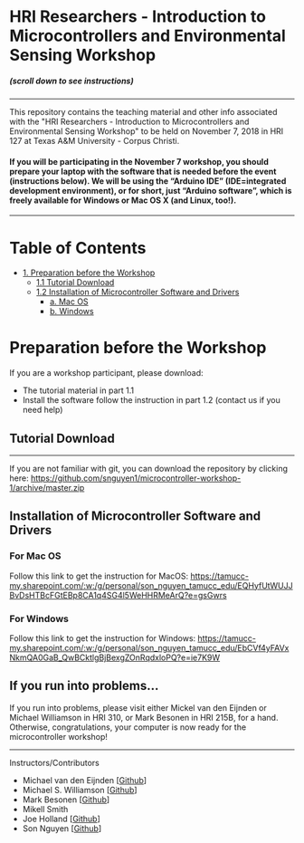 
HRI Researchers - Introduction to Microcontrollers and Environmental Sensing Workshop
================================
##### (scroll down to see instructions)
----
This repository contains the teaching material and other info associated with the "HRI Researchers - Introduction to Microcontrollers and Environmental Sensing Workshop" to be held on November 7, 2018 in HRI 127 at Texas A&M University - Corpus Christi.

#### If you will be participating in the November 7 workshop, you should prepare your laptop with the software that is needed before the event (instructions below). We will be using the “Arduino IDE” (IDE=integrated development environment), or for short, just “Arduino software”, which is freely available for Windows or Mac OS X (and Linux, too!).
-----
# Table of Contents

<!-- TOC -->
- [1.   Preparation before the Workshop](#preparation-before-the-workshop)
    - [1.1  Tutorial Download](#tutorial-download)
    - [1.2  Installation of Microcontroller Software and Drivers](#installation-of-microcontroller-software-and-drivers)
        - [a.   Mac OS](#for-mac-os)
        - [b.   Windows](#for-windows)

<!-- /TOC -->

# Preparation before the Workshop
If you are a workshop participant, please download:
- The tutorial material in part 1.1
- Install the software follow the instruction in part 1.2 (contact us if you need help)
## Tutorial Download
---------------------

If you are not familiar with git, you can download the repository by clicking here: https://github.com/snguyen1/microcontroller-workshop-1/archive/master.zip


## Installation of Microcontroller Software and Drivers

### For Mac OS
Follow this link to get the instruction for MacOS:
https://tamucc-my.sharepoint.com/:w:/g/personal/son_nguyen_tamucc_edu/EQHyfUtWUJJBvDsHTBcFGtEBp8CA1q4SG4l5WeHHRMeArQ?e=gsGwrs

### For Windows
Follow this link to get the instruction for Windows:
https://tamucc-my.sharepoint.com/:w:/g/personal/son_nguyen_tamucc_edu/EbCVf4yFAVxNkmQA0GaB_QwBCktlgBjBexgZOnRqdxloPQ?e=ie7K9W
## If you run into problems…

If you run into problems, please visit either Mickel van den Eijnden or Michael Williamson in HRI 310, or Mark Besonen in HRI 215B, for a hand. Otherwise, congratulations, your computer is now ready for the microcontroller workshop!

------------

Instructors/Contributors


- Michael van den Eijnden [[Github](https://github.com/mickel1138)]
- Michael S. Williamson [[Github](https://github.com/fightingtexasaggie)]
- Mark Besonen [[Github](https://github.com/verbage)]
- Mikell Smith
- Joe Holland [[Github](https://github.com/joevholland)]
- Son Nguyen [[Github](https://github.com/snguyen1)]


